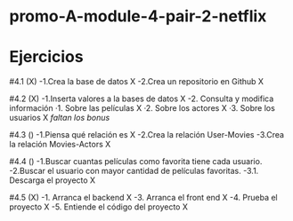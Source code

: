 # promo-A-module-4-pair-2-netflix

# Ejercicios

#4.1 (X)
 -1.Crea la base de datos X
 -2.Crea un repositorio en Github X
 
#4.2 (X)
 -1.Inserta valores a la bases de datos X
 -2. Consulta y modifica información 
      ·1. Sobre las películas X
      ·2. Sobre los actores X
      ·3. Sobre los usuarios X
  *faltan los bonus*

#4.3 ()
 -1.Piensa qué relación es X
 -2.Crea la relación User-Movies 
 -3.Crea la relación Movies-Actors X

 #4.4 ()
 -1.Buscar cuantas películas como favorita tiene cada usuario.
 -2.Buscar el usuario con mayor cantidad de películas favoritas.
 -3.1. Descarga el proyecto X

 #4.5 (X)
 -1. Arranca el backend X
 -3. Arranca el front end X
 -4. Prueba el proyecto X
 -5. Entiende el código del proyecto X
